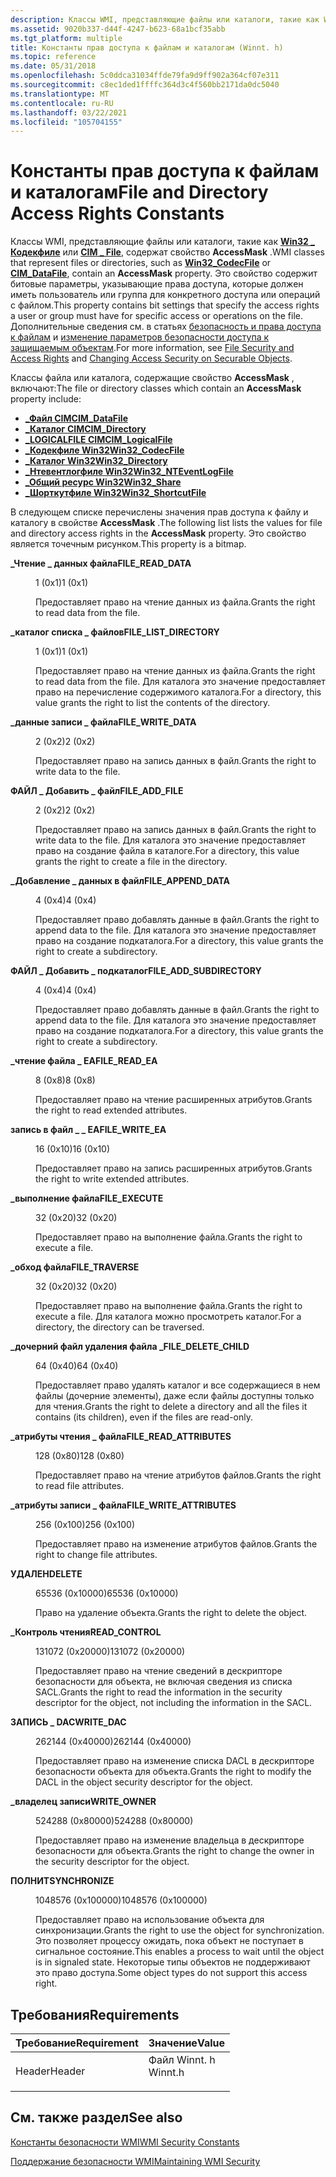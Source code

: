 ```yaml
---
description: Классы WMI, представляющие файлы или каталоги, такие как Win32 \_ кодекфиле или CIM \_ File, содержат свойство AccessMask.
ms.assetid: 9020b337-d44f-4247-b623-68a1bcf35abb
ms.tgt_platform: multiple
title: Константы прав доступа к файлам и каталогам (Winnt. h)
ms.topic: reference
ms.date: 05/31/2018
ms.openlocfilehash: 5c0ddca31034ffde79fa9d9ff902a364cf07e311
ms.sourcegitcommit: c8ec1ded1ffffc364d3c4f560bb2171da0dc5040
ms.translationtype: MT
ms.contentlocale: ru-RU
ms.lasthandoff: 03/22/2021
ms.locfileid: "105704155"
---
```

# <a name="file-and-directory-access-rights-constants"></a><span data-ttu-id="d8d6f-103">Константы прав доступа к файлам и каталогам</span><span class="sxs-lookup"><span data-stu-id="d8d6f-103">File and Directory Access Rights Constants</span></span>

<span data-ttu-id="d8d6f-104">Классы WMI, представляющие файлы или каталоги, такие как [**Win32 \_ Кодекфиле**](/windows/desktop/CIMWin32Prov/win32-codecfile) или [**CIM \_ File**](/windows/desktop/CIMWin32Prov/cim-datafile), содержат свойство **AccessMask** .</span><span class="sxs-lookup"><span data-stu-id="d8d6f-104">WMI classes that represent files or directories, such as [**Win32\_CodecFile**](/windows/desktop/CIMWin32Prov/win32-codecfile) or [**CIM\_DataFile**](/windows/desktop/CIMWin32Prov/cim-datafile), contain an **AccessMask** property.</span></span> <span data-ttu-id="d8d6f-105">Это свойство содержит битовые параметры, указывающие права доступа, которые должен иметь пользователь или группа для конкретного доступа или операций с файлом.</span><span class="sxs-lookup"><span data-stu-id="d8d6f-105">This property contains bit settings that specify the access rights a user or group must have for specific access or operations on the file.</span></span> <span data-ttu-id="d8d6f-106">Дополнительные сведения см. в статьях [безопасность и права доступа к файлам](/windows/desktop/FileIO/file-security-and-access-rights) и [изменение параметров безопасности доступа к защищаемым объектам](changing-access-security-on-securable-objects.md).</span><span class="sxs-lookup"><span data-stu-id="d8d6f-106">For more information, see [File Security and Access Rights](/windows/desktop/FileIO/file-security-and-access-rights) and [Changing Access Security on Securable Objects](changing-access-security-on-securable-objects.md).</span></span>

<span data-ttu-id="d8d6f-107">Классы файла или каталога, содержащие свойство **AccessMask** , включают:</span><span class="sxs-lookup"><span data-stu-id="d8d6f-107">The file or directory classes which contain an **AccessMask** property include:</span></span>

-   [<span data-ttu-id="d8d6f-108">**\_Файл CIM**</span><span class="sxs-lookup"><span data-stu-id="d8d6f-108">**CIM\_DataFile**</span></span>](/windows/desktop/CIMWin32Prov/cim-datafile)
-   [<span data-ttu-id="d8d6f-109">**\_Каталог CIM**</span><span class="sxs-lookup"><span data-stu-id="d8d6f-109">**CIM\_Directory**</span></span>](/windows/desktop/CIMWin32Prov/cim-directory)
-   [<span data-ttu-id="d8d6f-110">**\_LOGICALFILE CIM**</span><span class="sxs-lookup"><span data-stu-id="d8d6f-110">**CIM\_LogicalFile**</span></span>](/windows/desktop/CIMWin32Prov/cim-logicalfile)
-   [<span data-ttu-id="d8d6f-111">**\_Кодекфиле Win32**</span><span class="sxs-lookup"><span data-stu-id="d8d6f-111">**Win32\_CodecFile**</span></span>](/windows/desktop/CIMWin32Prov/win32-codecfile)
-   [<span data-ttu-id="d8d6f-112">**\_Каталог Win32**</span><span class="sxs-lookup"><span data-stu-id="d8d6f-112">**Win32\_Directory**</span></span>](/windows/desktop/CIMWin32Prov/win32-directory)
-   <span data-ttu-id="d8d6f-113">[**\_Нтевентлогфиле Win32**](/previous-versions/windows/desktop/legacy/aa394225(v=vs.85))</span><span class="sxs-lookup"><span data-stu-id="d8d6f-113">[**Win32\_NTEventLogFile**](/previous-versions/windows/desktop/legacy/aa394225(v=vs.85))</span></span>
-   [<span data-ttu-id="d8d6f-114">**\_Общий ресурс Win32**</span><span class="sxs-lookup"><span data-stu-id="d8d6f-114">**Win32\_Share**</span></span>](/windows/desktop/CIMWin32Prov/win32-share)
-   [<span data-ttu-id="d8d6f-115">**\_Шорткутфиле Win32**</span><span class="sxs-lookup"><span data-stu-id="d8d6f-115">**Win32\_ShortcutFile**</span></span>](/windows/desktop/CIMWin32Prov/win32-shortcutfile)

<span data-ttu-id="d8d6f-116">В следующем списке перечислены значения прав доступа к файлу и каталогу в свойстве **AccessMask** .</span><span class="sxs-lookup"><span data-stu-id="d8d6f-116">The following list lists the values for file and directory access rights in the **AccessMask** property.</span></span> <span data-ttu-id="d8d6f-117">Это свойство является точечным рисунком.</span><span class="sxs-lookup"><span data-stu-id="d8d6f-117">This property is a bitmap.</span></span>

<dl> <dt>

<span data-ttu-id="d8d6f-118"><span id="FILE_READ_DATA"></span><span id="file_read_data"></span>**\_Чтение \_ данных файла**</span><span class="sxs-lookup"><span data-stu-id="d8d6f-118"><span id="FILE_READ_DATA"></span><span id="file_read_data"></span>**FILE\_READ\_DATA**</span></span>
</dt> <dd> <dl> <dt>

<span data-ttu-id="d8d6f-119">1 (0x1)</span><span class="sxs-lookup"><span data-stu-id="d8d6f-119">1 (0x1)</span></span>
</dt> <dt>



<span data-ttu-id="d8d6f-120">Предоставляет право на чтение данных из файла.</span><span class="sxs-lookup"><span data-stu-id="d8d6f-120">Grants the right to read data from the file.</span></span>


</dt> </dl> </dd> <dt>

<span data-ttu-id="d8d6f-121"><span id="FILE_LIST_DIRECTORY"></span><span id="file_list_directory"></span>**\_каталог списка \_ файлов**</span><span class="sxs-lookup"><span data-stu-id="d8d6f-121"><span id="FILE_LIST_DIRECTORY"></span><span id="file_list_directory"></span>**FILE\_LIST\_DIRECTORY**</span></span>
</dt> <dd> <dl> <dt>

<span data-ttu-id="d8d6f-122">1 (0x1)</span><span class="sxs-lookup"><span data-stu-id="d8d6f-122">1 (0x1)</span></span>
</dt> <dt>



<span data-ttu-id="d8d6f-123">Предоставляет право на чтение данных из файла.</span><span class="sxs-lookup"><span data-stu-id="d8d6f-123">Grants the right to read data from the file.</span></span> <span data-ttu-id="d8d6f-124">Для каталога это значение предоставляет право на перечисление содержимого каталога.</span><span class="sxs-lookup"><span data-stu-id="d8d6f-124">For a directory, this value grants the right to list the contents of the directory.</span></span>


</dt> </dl> </dd> <dt>

<span data-ttu-id="d8d6f-125"><span id="FILE_WRITE_DATA"></span><span id="file_write_data"></span>**\_данные записи \_ файла**</span><span class="sxs-lookup"><span data-stu-id="d8d6f-125"><span id="FILE_WRITE_DATA"></span><span id="file_write_data"></span>**FILE\_WRITE\_DATA**</span></span>
</dt> <dd> <dl> <dt>

<span data-ttu-id="d8d6f-126">2 (0x2)</span><span class="sxs-lookup"><span data-stu-id="d8d6f-126">2 (0x2)</span></span>
</dt> <dt>



<span data-ttu-id="d8d6f-127">Предоставляет право на запись данных в файл.</span><span class="sxs-lookup"><span data-stu-id="d8d6f-127">Grants the right to write data to the file.</span></span>


</dt> </dl> </dd> <dt>

<span data-ttu-id="d8d6f-128"><span id="FILE_ADD_FILE"></span><span id="file_add_file"></span>**ФАЙЛ \_ Добавить \_ файл**</span><span class="sxs-lookup"><span data-stu-id="d8d6f-128"><span id="FILE_ADD_FILE"></span><span id="file_add_file"></span>**FILE\_ADD\_FILE**</span></span>
</dt> <dd> <dl> <dt>

<span data-ttu-id="d8d6f-129">2 (0x2)</span><span class="sxs-lookup"><span data-stu-id="d8d6f-129">2 (0x2)</span></span>
</dt> <dt>



<span data-ttu-id="d8d6f-130">Предоставляет право на запись данных в файл.</span><span class="sxs-lookup"><span data-stu-id="d8d6f-130">Grants the right to write data to the file.</span></span> <span data-ttu-id="d8d6f-131">Для каталога это значение предоставляет право на создание файла в каталоге.</span><span class="sxs-lookup"><span data-stu-id="d8d6f-131">For a directory, this value grants the right to create a file in the directory.</span></span>


</dt> </dl> </dd> <dt>

<span data-ttu-id="d8d6f-132"><span id="FILE_APPEND_DATA"></span><span id="file_append_data"></span>**\_Добавление \_ данных в файл**</span><span class="sxs-lookup"><span data-stu-id="d8d6f-132"><span id="FILE_APPEND_DATA"></span><span id="file_append_data"></span>**FILE\_APPEND\_DATA**</span></span>
</dt> <dd> <dl> <dt>

<span data-ttu-id="d8d6f-133">4 (0x4)</span><span class="sxs-lookup"><span data-stu-id="d8d6f-133">4 (0x4)</span></span>
</dt> <dt>



<span data-ttu-id="d8d6f-134">Предоставляет право добавлять данные в файл.</span><span class="sxs-lookup"><span data-stu-id="d8d6f-134">Grants the right to append data to the file.</span></span> <span data-ttu-id="d8d6f-135">Для каталога это значение предоставляет право на создание подкаталога.</span><span class="sxs-lookup"><span data-stu-id="d8d6f-135">For a directory, this value grants the right to create a subdirectory.</span></span>


</dt> </dl> </dd> <dt>

<span data-ttu-id="d8d6f-136"><span id="FILE_ADD_SUBDIRECTORY"></span><span id="file_add_subdirectory"></span>**ФАЙЛ \_ Добавить \_ подкаталог**</span><span class="sxs-lookup"><span data-stu-id="d8d6f-136"><span id="FILE_ADD_SUBDIRECTORY"></span><span id="file_add_subdirectory"></span>**FILE\_ADD\_SUBDIRECTORY**</span></span>
</dt> <dd> <dl> <dt>

<span data-ttu-id="d8d6f-137">4 (0x4)</span><span class="sxs-lookup"><span data-stu-id="d8d6f-137">4 (0x4)</span></span>
</dt> <dt>



<span data-ttu-id="d8d6f-138">Предоставляет право добавлять данные в файл.</span><span class="sxs-lookup"><span data-stu-id="d8d6f-138">Grants the right to append data to the file.</span></span> <span data-ttu-id="d8d6f-139">Для каталога это значение предоставляет право на создание подкаталога.</span><span class="sxs-lookup"><span data-stu-id="d8d6f-139">For a directory, this value grants the right to create a subdirectory.</span></span>


</dt> </dl> </dd> <dt>

<span data-ttu-id="d8d6f-140"><span id="FILE_READ_EA"></span><span id="file_read_ea"></span>**\_чтение файла \_ EA**</span><span class="sxs-lookup"><span data-stu-id="d8d6f-140"><span id="FILE_READ_EA"></span><span id="file_read_ea"></span>**FILE\_READ\_EA**</span></span>
</dt> <dd> <dl> <dt>

<span data-ttu-id="d8d6f-141">8 (0x8)</span><span class="sxs-lookup"><span data-stu-id="d8d6f-141">8 (0x8)</span></span>
</dt> <dt>



<span data-ttu-id="d8d6f-142">Предоставляет право на чтение расширенных атрибутов.</span><span class="sxs-lookup"><span data-stu-id="d8d6f-142">Grants the right to read extended attributes.</span></span>


</dt> </dl> </dd> <dt>

<span data-ttu-id="d8d6f-143"><span id="FILE_WRITE_EA"></span><span id="file_write_ea"></span>**запись в файл \_ \_ EA**</span><span class="sxs-lookup"><span data-stu-id="d8d6f-143"><span id="FILE_WRITE_EA"></span><span id="file_write_ea"></span>**FILE\_WRITE\_EA**</span></span>
</dt> <dd> <dl> <dt>

<span data-ttu-id="d8d6f-144">16 (0x10)</span><span class="sxs-lookup"><span data-stu-id="d8d6f-144">16 (0x10)</span></span>
</dt> <dt>



<span data-ttu-id="d8d6f-145">Предоставляет право на запись расширенных атрибутов.</span><span class="sxs-lookup"><span data-stu-id="d8d6f-145">Grants the right to write extended attributes.</span></span>


</dt> </dl> </dd> <dt>

<span data-ttu-id="d8d6f-146"><span id="FILE_EXECUTE"></span><span id="file_execute"></span>**\_выполнение файла**</span><span class="sxs-lookup"><span data-stu-id="d8d6f-146"><span id="FILE_EXECUTE"></span><span id="file_execute"></span>**FILE\_EXECUTE**</span></span>
</dt> <dd> <dl> <dt>

<span data-ttu-id="d8d6f-147">32 (0x20)</span><span class="sxs-lookup"><span data-stu-id="d8d6f-147">32 (0x20)</span></span>
</dt> <dt>



<span data-ttu-id="d8d6f-148">Предоставляет право на выполнение файла.</span><span class="sxs-lookup"><span data-stu-id="d8d6f-148">Grants the right to execute a file.</span></span>


</dt> </dl> </dd> <dt>

<span data-ttu-id="d8d6f-149"><span id="FILE_TRAVERSE"></span><span id="file_traverse"></span>**\_обход файла**</span><span class="sxs-lookup"><span data-stu-id="d8d6f-149"><span id="FILE_TRAVERSE"></span><span id="file_traverse"></span>**FILE\_TRAVERSE**</span></span>
</dt> <dd> <dl> <dt>

<span data-ttu-id="d8d6f-150">32 (0x20)</span><span class="sxs-lookup"><span data-stu-id="d8d6f-150">32 (0x20)</span></span>
</dt> <dt>



<span data-ttu-id="d8d6f-151">Предоставляет право на выполнение файла.</span><span class="sxs-lookup"><span data-stu-id="d8d6f-151">Grants the right to execute a file.</span></span> <span data-ttu-id="d8d6f-152">Для каталога можно просмотреть каталог.</span><span class="sxs-lookup"><span data-stu-id="d8d6f-152">For a directory, the directory can be traversed.</span></span>


</dt> </dl> </dd> <dt>

<span data-ttu-id="d8d6f-153"><span id="FILE_DELETE_CHILD"></span><span id="file_delete_child"></span>**\_дочерний файл удаления файла \_**</span><span class="sxs-lookup"><span data-stu-id="d8d6f-153"><span id="FILE_DELETE_CHILD"></span><span id="file_delete_child"></span>**FILE\_DELETE\_CHILD**</span></span>
</dt> <dd> <dl> <dt>

<span data-ttu-id="d8d6f-154">64 (0x40)</span><span class="sxs-lookup"><span data-stu-id="d8d6f-154">64 (0x40)</span></span>
</dt> <dt>



<span data-ttu-id="d8d6f-155">Предоставляет право удалять каталог и все содержащиеся в нем файлы (дочерние элементы), даже если файлы доступны только для чтения.</span><span class="sxs-lookup"><span data-stu-id="d8d6f-155">Grants the right to delete a directory and all the files it contains (its children), even if the files are read-only.</span></span>


</dt> </dl> </dd> <dt>

<span data-ttu-id="d8d6f-156"><span id="FILE_READ_ATTRIBUTES"></span><span id="file_read_attributes"></span>**\_атрибуты чтения \_ файла**</span><span class="sxs-lookup"><span data-stu-id="d8d6f-156"><span id="FILE_READ_ATTRIBUTES"></span><span id="file_read_attributes"></span>**FILE\_READ\_ATTRIBUTES**</span></span>
</dt> <dd> <dl> <dt>

<span data-ttu-id="d8d6f-157">128 (0x80)</span><span class="sxs-lookup"><span data-stu-id="d8d6f-157">128 (0x80)</span></span>
</dt> <dt>



<span data-ttu-id="d8d6f-158">Предоставляет право на чтение атрибутов файлов.</span><span class="sxs-lookup"><span data-stu-id="d8d6f-158">Grants the right to read file attributes.</span></span>


</dt> </dl> </dd> <dt>

<span data-ttu-id="d8d6f-159"><span id="FILE_WRITE_ATTRIBUTES"></span><span id="file_write_attributes"></span>**\_атрибуты записи \_ файла**</span><span class="sxs-lookup"><span data-stu-id="d8d6f-159"><span id="FILE_WRITE_ATTRIBUTES"></span><span id="file_write_attributes"></span>**FILE\_WRITE\_ATTRIBUTES**</span></span>
</dt> <dd> <dl> <dt>

<span data-ttu-id="d8d6f-160">256 (0x100)</span><span class="sxs-lookup"><span data-stu-id="d8d6f-160">256 (0x100)</span></span>
</dt> <dt>



<span data-ttu-id="d8d6f-161">Предоставляет право на изменение атрибутов файлов.</span><span class="sxs-lookup"><span data-stu-id="d8d6f-161">Grants the right to change file attributes.</span></span>


</dt> </dl> </dd> <dt>

<span data-ttu-id="d8d6f-162"><span id="DELETE"></span><span id="delete"></span>**УДАЛЕН**</span><span class="sxs-lookup"><span data-stu-id="d8d6f-162"><span id="DELETE"></span><span id="delete"></span>**DELETE**</span></span>
</dt> <dd> <dl> <dt>

<span data-ttu-id="d8d6f-163">65536 (0x10000)</span><span class="sxs-lookup"><span data-stu-id="d8d6f-163">65536 (0x10000)</span></span>
</dt> <dt>



<span data-ttu-id="d8d6f-164">Право на удаление объекта.</span><span class="sxs-lookup"><span data-stu-id="d8d6f-164">Grants the right to delete the object.</span></span>


</dt> </dl> </dd> <dt>

<span data-ttu-id="d8d6f-165"><span id="READ_CONTROL"></span><span id="read_control"></span>**\_Контроль чтения**</span><span class="sxs-lookup"><span data-stu-id="d8d6f-165"><span id="READ_CONTROL"></span><span id="read_control"></span>**READ\_CONTROL**</span></span>
</dt> <dd> <dl> <dt>

<span data-ttu-id="d8d6f-166">131072 (0x20000)</span><span class="sxs-lookup"><span data-stu-id="d8d6f-166">131072 (0x20000)</span></span>
</dt> <dt>



<span data-ttu-id="d8d6f-167">Предоставляет право на чтение сведений в дескрипторе безопасности для объекта, не включая сведения из списка SACL.</span><span class="sxs-lookup"><span data-stu-id="d8d6f-167">Grants the right to read the information in the security descriptor for the object, not including the information in the SACL.</span></span>


</dt> </dl> </dd> <dt>

<span data-ttu-id="d8d6f-168"><span id="WRITE_DAC"></span><span id="write_dac"></span>**ЗАПИСЬ \_ DAC**</span><span class="sxs-lookup"><span data-stu-id="d8d6f-168"><span id="WRITE_DAC"></span><span id="write_dac"></span>**WRITE\_DAC**</span></span>
</dt> <dd> <dl> <dt>

<span data-ttu-id="d8d6f-169">262144 (0x40000)</span><span class="sxs-lookup"><span data-stu-id="d8d6f-169">262144 (0x40000)</span></span>
</dt> <dt>



<span data-ttu-id="d8d6f-170">Предоставляет право на изменение списка DACL в дескрипторе безопасности объекта для объекта.</span><span class="sxs-lookup"><span data-stu-id="d8d6f-170">Grants the right to modify the DACL in the object security descriptor for the object.</span></span>


</dt> </dl> </dd> <dt>

<span data-ttu-id="d8d6f-171"><span id="WRITE_OWNER"></span><span id="write_owner"></span>**\_владелец записи**</span><span class="sxs-lookup"><span data-stu-id="d8d6f-171"><span id="WRITE_OWNER"></span><span id="write_owner"></span>**WRITE\_OWNER**</span></span>
</dt> <dd> <dl> <dt>

<span data-ttu-id="d8d6f-172">524288 (0x80000)</span><span class="sxs-lookup"><span data-stu-id="d8d6f-172">524288 (0x80000)</span></span>
</dt> <dt>



<span data-ttu-id="d8d6f-173">Предоставляет право на изменение владельца в дескрипторе безопасности для объекта.</span><span class="sxs-lookup"><span data-stu-id="d8d6f-173">Grants the right to change the owner in the security descriptor for the object.</span></span>


</dt> </dl> </dd> <dt>

<span data-ttu-id="d8d6f-174"><span id="SYNCHRONIZE"></span><span id="synchronize"></span>**ПОЛНИТ**</span><span class="sxs-lookup"><span data-stu-id="d8d6f-174"><span id="SYNCHRONIZE"></span><span id="synchronize"></span>**SYNCHRONIZE**</span></span>
</dt> <dd> <dl> <dt>

<span data-ttu-id="d8d6f-175">1048576 (0x100000)</span><span class="sxs-lookup"><span data-stu-id="d8d6f-175">1048576 (0x100000)</span></span>
</dt> <dt>



<span data-ttu-id="d8d6f-176">Предоставляет право на использование объекта для синхронизации.</span><span class="sxs-lookup"><span data-stu-id="d8d6f-176">Grants the right to use the object for synchronization.</span></span> <span data-ttu-id="d8d6f-177">Это позволяет процессу ожидать, пока объект не поступает в сигнальное состояние.</span><span class="sxs-lookup"><span data-stu-id="d8d6f-177">This enables a process to wait until the object is in signaled state.</span></span> <span data-ttu-id="d8d6f-178">Некоторые типы объектов не поддерживают это право доступа.</span><span class="sxs-lookup"><span data-stu-id="d8d6f-178">Some object types do not support this access right.</span></span>


</dt> </dl> </dd> </dl>

## <a name="requirements"></a><span data-ttu-id="d8d6f-179">Требования</span><span class="sxs-lookup"><span data-stu-id="d8d6f-179">Requirements</span></span>



| <span data-ttu-id="d8d6f-180">Требование</span><span class="sxs-lookup"><span data-stu-id="d8d6f-180">Requirement</span></span> | <span data-ttu-id="d8d6f-181">Значение</span><span class="sxs-lookup"><span data-stu-id="d8d6f-181">Value</span></span> |
|-------------------|------------------------------------------------------------------------------------|
| <span data-ttu-id="d8d6f-182">Header</span><span class="sxs-lookup"><span data-stu-id="d8d6f-182">Header</span></span><br/> | <dl> <span data-ttu-id="d8d6f-183"><dt>Файл Winnt. h</dt></span><span class="sxs-lookup"><span data-stu-id="d8d6f-183"><dt>Winnt.h</dt></span></span> </dl> |



## <a name="see-also"></a><span data-ttu-id="d8d6f-184">См. также раздел</span><span class="sxs-lookup"><span data-stu-id="d8d6f-184">See also</span></span>

<dl> <dt>

[<span data-ttu-id="d8d6f-185">Константы безопасности WMI</span><span class="sxs-lookup"><span data-stu-id="d8d6f-185">WMI Security Constants</span></span>](wmi-security-constants.md)
</dt> <dt>

[<span data-ttu-id="d8d6f-186">Поддержание безопасности WMI</span><span class="sxs-lookup"><span data-stu-id="d8d6f-186">Maintaining WMI Security</span></span>](maintaining-wmi-security.md)
</dt> </dl>

 

